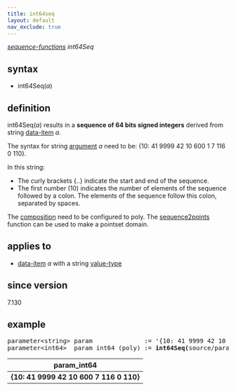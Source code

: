 ```yaml
---
title: int64seq
layout: default
nav_exclude: true
---
```

*[sequence-functions](sequence-functions) int64Seq*

## syntax

- int64Seq(*a*)

## definition

int64Seq(*a*) results in a **sequence of 64 bits signed integers** derived from string [data-item](data-item) *a*.

The syntax for string [argument](argument) *a* need to be: {10: 41 9999 42 10 600 1 7 116 0 110}.

In this string:
- The curly brackets {..} indicate the start and end of the sequence.
- The first number (10) indicates the number of elements of the sequence followed by a colon. The elements of the sequence follow this colon, separated by spaces.

The [composition](composition) need to be configured to poly. The [sequence2points](sequence2points) function can be used to make a pointset domain.

## applies to

- [data-item](data-item) *a* with a string [value-type](value-type)

## since version

7.130

## example
<pre>
parameter&lt;string&gt; param              := '{10: 41 9999 42 10 600 1 7 116 0 110}';
parameter&lt;int64&gt;  param_int64 (poly) := <B>int64Seq(</B>source/param<B>)</B>;
</pre>

| param_int64                            |
|----------------------------------------|
| **{10: 41 9999 42 10 600 7 116 0 110}**|
